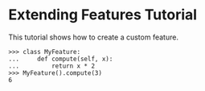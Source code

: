 # Extending Features Tutorial

This tutorial shows how to create a custom feature.

```{doctest}
>>> class MyFeature:
...     def compute(self, x):
...         return x * 2
>>> MyFeature().compute(3)
6
```
